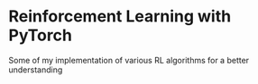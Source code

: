 # Reinforcement Learning with PyTorch
Some of my implementation of various RL algorithms for a better understanding
